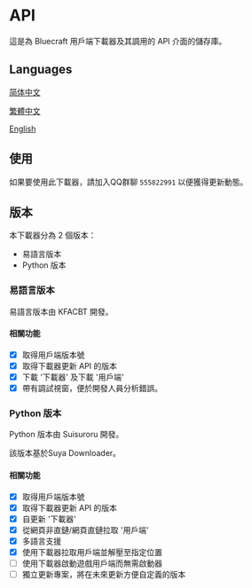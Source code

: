 # API

這是為 Bluecraft 用戶端下載器及其調用的 API 介面的儲存庫。

## Languages

[简体中文](https://bluecraft-server.github.io/API/multi-languages/zh_hans)

[繁體中文](https://bluecraft-server.github.io/API/multi-languages/zh_hant)

[English](https://bluecraft-server.github.io/API/multi-languages/en_us)

## 使用

如果要使用此下載器，請加入QQ群聊 `555822991` 以便獲得更新動態。

## 版本

本下載器分為 2 個版本：
 - 易語言版本
 - Python 版本

### 易語言版本

易語言版本由 KFACBT 開發。

#### 相關功能

- [x] 取得用戶端版本號
- [x] 取得下載器更新 API 的版本
- [x] 下載 '下載器' 及下載 '用戶端'
- [x] 帶有調試視窗，便於開發人員分析錯誤。

### Python 版本

Python 版本由 Suisuroru 開發。

該版本基於Suya Downloader。

#### 相關功能

- [x] 取得用戶端版本號
- [x] 取得下載器更新 API 的版本
- [x] 自更新 '下載器'
- [x] 從網頁非直鏈/網頁直鏈拉取 '用戶端'
- [x] 多語言支援
- [x] 使用下載器拉取用戶端並解壓至指定位置
- [ ] 使用下載器啟動遊戲用戶端而無需啟動器
- [ ] 獨立更新專案，將在未來更新方便自定義的版本